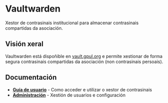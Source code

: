 # Vaultwarden

Xestor de contrasinais institucional para almacenar contrasinais compartidas da asociación.

## Visión xeral

Vaultwarden está dispoñible en <a href="https://vault.gpul.org" target="_blank">vault.gpul.org</a> e permite xestionar de forma segura contrasinais compartidas da asociación (non contrasinais persoais).

## Documentación

- **[Guía de usuario](./user-guide)** - Como acceder e utilizar o xestor de contrasinais
- **[Administración](./admin)** - Xestión de usuarios e configuración